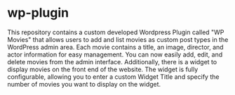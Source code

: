 # wp-plugin
This repository contains a custom developed Wordpress Plugin called "WP Movies" that allows users to add and list movies as custom post types in the WordPress admin area. 
Each movie contains a title, an image, director, and actor information for easy management. You can now easily add, edit, and delete movies from the admin interface.
Additionally, there is a widget to display movies on the front end of the website. 
The widget is fully configurable, allowing you to enter a custom Widget Title and specify the number of movies you want to display on the widget.
